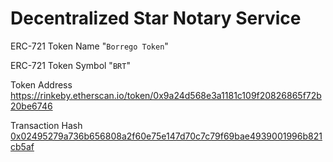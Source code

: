 # Decentralized Star Notary Service
ERC-721 Token Name "`Borrego Token`"

ERC-721 Token Symbol "`BRT`"

Token Address https://rinkeby.etherscan.io/token/0x9a24d568e3a1181c109f20826865f72b20be6746

Transaction Hash [0x02495279a736b656808a2f60e75e147d70c7c79f69bae4939001996b821cb5af](https://rinkeby.etherscan.io/tx/0x02495279a736b656808a2f60e75e147d70c7c79f69bae4939001996b821cb5af)
